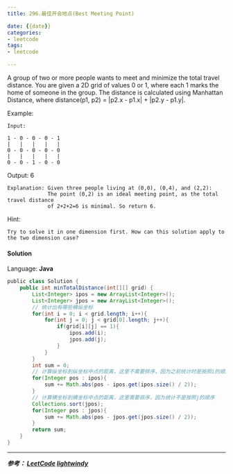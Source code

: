 ```yaml
---
title: 296.最佳开会地点(Best Meeting Point)

date: {{date}}
categories:
- leetcode
tags:
- leetcode

---
```

A group of two or more people wants to meet and minimize the total travel distance. You are given a 2D grid of values 0 or 1, where each 1 marks the home of someone in the group. The distance is calculated using Manhattan Distance, where distance(p1, p2) = |p2.x - p1.x| + |p2.y - p1.y|.

Example:
```
Input:

1 - 0 - 0 - 0 - 1
|   |   |   |   |
0 - 0 - 0 - 0 - 0
|   |   |   |   |
0 - 0 - 1 - 0 - 0
```
Output: 6
```
Explanation: Given three people living at (0,0), (0,4), and (2,2):
             The point (0,2) is an ideal meeting point, as the total travel distance
             of 2+2+2=6 is minimal. So return 6.

```
Hint:
```
Try to solve it in one dimension first. How can this solution apply to the two dimension case?
```

#### Solution

Language: **Java**

```java
​public class Solution {
    public int minTotalDistance(int[][] grid) {
        List<Integer> ipos = new ArrayList<Integer>();
        List<Integer> jpos = new ArrayList<Integer>();
        // 统计出有哪些横纵坐标
        for(int i = 0; i < grid.length; i++){
            for(int j = 0; j < grid[0].length; j++){
                if(grid[i][j] == 1){
                    ipos.add(i);
                    jpos.add(j);
                }
            }
        }
        int sum = 0;
        // 计算纵坐标到纵坐标中点的距离，这里不需要排序，因为之前统计时是按照i的顺序
        for(Integer pos : ipos){
            sum += Math.abs(pos - ipos.get(ipos.size() / 2));
        }
        // 计算横坐标到横坐标中点的距离，这里需要排序，因为统计不是按照j的顺序
        Collections.sort(jpos);
        for(Integer pos : jpos){
            sum += Math.abs(pos - jpos.get(jpos.size() / 2));
        }
        return sum;
    }
}
```

---
***参考：
[LeetCode](https://leetcode-cn.com/problems/best-meeting-point/)
[lightwindy](https://www.cnblogs.com/lightwindy/p/9552041.html)***
